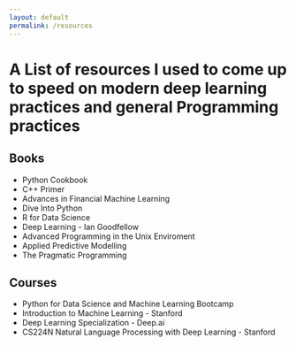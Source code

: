 ```yaml
---
layout: default
permalink: /resources
---
```


# A List of resources I used to come up to speed on modern deep learning practices and general Programming practices

## Books
* Python Cookbook
* C++ Primer
* Advances in Financial Machine Learning
* Dive Into Python
* R for Data Science
* Deep Learning - Ian Goodfellow
* Advanced Programming in the Unix Enviroment
* Applied Predictive Modelling
* The Pragmatic Programming

## Courses
* Python for Data Science and Machine Learning Bootcamp
* Introduction to Machine Learning - Stanford
* Deep Learning Specialization - Deep.ai
* CS224N Natural Language Processing with Deep Learning - Stanford


